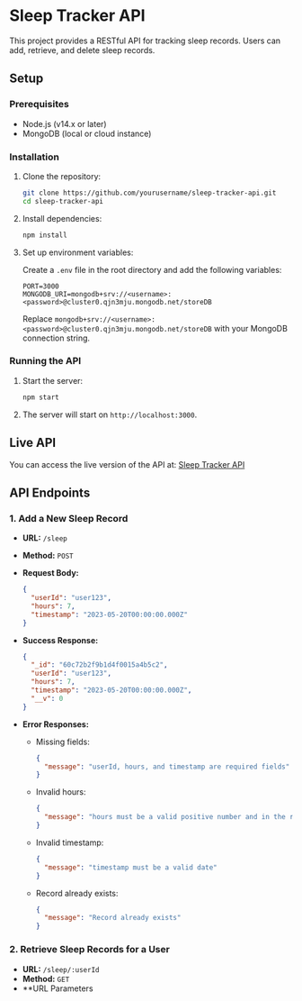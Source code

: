 # Sleep Tracker API

This project provides a RESTful API for tracking sleep records. Users can add, retrieve, and delete sleep records.

## Setup

### Prerequisites

- Node.js (v14.x or later)
- MongoDB (local or cloud instance)

### Installation

1. Clone the repository:

    ```bash
    git clone https://github.com/yourusername/sleep-tracker-api.git
    cd sleep-tracker-api
    ```

2. Install dependencies:

    ```bash
    npm install
    ```

3. Set up environment variables:

    Create a `.env` file in the root directory and add the following variables:

    ```env
    PORT=3000
    MONGODB_URI=mongodb+srv://<username>:<password>@cluster0.qjn3mju.mongodb.net/storeDB
    ```

    Replace `mongodb+srv://<username>:<password>@cluster0.qjn3mju.mongodb.net/storeDB` with your MongoDB connection string.

### Running the API

1. Start the server:

    ```bash
    npm start
    ```

2. The server will start on `http://localhost:3000`.

## Live API

You can access the live version of the API at: [Sleep Tracker API](https://sleep-tracker-api-1.onrender.com)

## API Endpoints

### 1. Add a New Sleep Record

- **URL:** `/sleep`
- **Method:** `POST`
- **Request Body:**

    ```json
    {
      "userId": "user123",
      "hours": 7,
      "timestamp": "2023-05-20T00:00:00.000Z"
    }
    ```

- **Success Response:**

    ```json
    {
      "_id": "60c72b2f9b1d4f0015a4b5c2",
      "userId": "user123",
      "hours": 7,
      "timestamp": "2023-05-20T00:00:00.000Z",
      "__v": 0
    }
    ```

- **Error Responses:**
  - Missing fields:

    ```json
    {
      "message": "userId, hours, and timestamp are required fields"
    }
    ```

  - Invalid hours:

    ```json
    {
      "message": "hours must be a valid positive number and in the range 1-24"
    }
    ```

  - Invalid timestamp:

    ```json
    {
      "message": "timestamp must be a valid date"
    }
    ```

  - Record already exists:

    ```json
    {
      "message": "Record already exists"
    }
    ```

### 2. Retrieve Sleep Records for a User

- **URL:** `/sleep/:userId`
- **Method:** `GET`
- **URL Parameters
